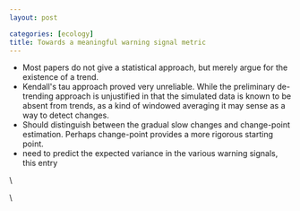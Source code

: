 ```yaml
---
layout: post

categories: [ecology]
title: Towards a meaningful warning signal metric
---
```







 








-   Most papers do not give a statistical approach, but merely argue for
    the existence of a trend.
-   Kendall's tau approach proved very unreliable. While the preliminary
    de-trending approach is unjustified in that the simulated data is
    known to be absent from trends, as a kind of windowed averaging it
    may sense as a way to detect changes.
-   Should distinguish between the gradual slow changes and change-point
    estimation. Perhaps change-point provides a more rigorous starting
    point.
-   need to predict the expected variance in the various warning
    signals, this entry

\

\

